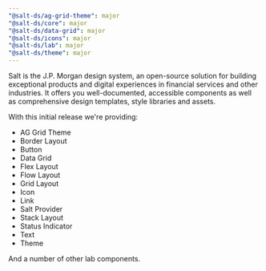 ```yaml
---
"@salt-ds/ag-grid-theme": major
"@salt-ds/core": major
"@salt-ds/data-grid": major
"@salt-ds/icons": major
"@salt-ds/lab": major
"@salt-ds/theme": major
---
```


Salt is the J.P. Morgan design system, an open-source solution for building exceptional products and digital experiences in financial services and other industries. It offers you well-documented, accessible components as well as comprehensive design templates, style libraries and assets.

With this initial release we're providing:

- AG Grid Theme
- Border Layout
- Button
- Data Grid
- Flex Layout
- Flow Layout
- Grid Layout
- Icon
- Link
- Salt Provider
- Stack Layout
- Status Indicator
- Text
- Theme

And a number of other lab components.
